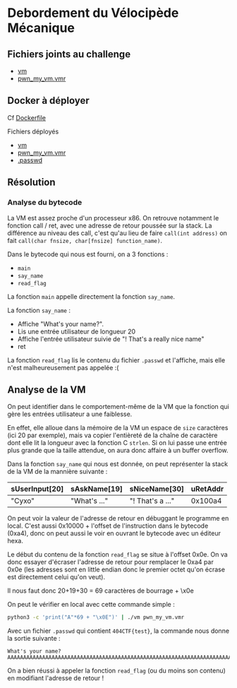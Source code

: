 # Debordement du Vélocipède Mécanique

## Fichiers joints au challenge

- [vm](vm)
- [pwn_my_vm.vmr](pwn_my_vm.vmr)

## Docker à déployer

Cf [Dockerfile](Dockerfile)

Fichiers déployés
- [vm](vm)
- [pwn_my_vm.vmr](pwn_my_vm.vmr)
- [.passwd](.passwd)

## Résolution

### Analyse du bytecode

La VM est assez proche d'un processeur x86. On retrouve notamment le fonction call / ret, avec une adresse de retour poussée sur la stack.
La différence au niveau des call, c'est qu'au lieu de faire `call(int address)` on fait `call(char fnsize, char[fnsize] function_name)`.

Dans le bytecode qui nous est fourni, on a 3 fonctions :

- `main`
- `say_name`
- `read_flag`

La fonction `main` appelle directement la fonction `say_name`.

La fonction `say_name` :

- Affiche "What's your name?".
- Lis une entrée utilisateur de longueur 20
- Affiche l'entrée utilisateur suivie de "! That's a really nice name"
- ret

La fonction `read_flag` lis le contenu du fichier `.passwd` et l'affiche, mais elle n'est malheureusement pas appelée :(

## Analyse de la VM

On peut identifier dans le comportement-même de la VM que la fonction qui gère les entrées utilisateur a une faiblesse.

En effet, elle alloue dans la mémoire de la VM un espace de `size` caractères (ici 20 par exemple), mais va copier l'entièreté de la chaîne de caractère dont elle lit la longueur avec la fonction C `strlen`. Si on lui passe une entrée plus grande que la taille attendue, on aura donc affaire à un buffer overflow.

Dans la fonction `say_name` qui nous est donnée, on peut représenter la stack de la VM de la mannière suivante :

| sUserInput[20] | sAskName[19] | sNiceName[30]    | uRetAddr |
|----------------|--------------|------------------|----------|
| "Cyxo"         | "What's ..." | "! That's a ..." | 0x100a4  |

On peut voir la valeur de l'adresse de retour en débuggant le programme en local. C'est aussi 0x10000 + l'offset de l'instruction dans le bytecode (0xa4), donc on peut aussi le voir en ouvrant le bytecode avec un éditeur hexa.

Le début du contenu de la fonction `read_flag` se situe à l'offset 0x0e. On va donc essayer d'écraser l'adresse de retour pour remplacer le 0xa4 par 0x0e (les adresses sont en little endian donc le premier octet qu'on écrase est directement celui qu'on veut).

Il nous faut donc 20+19+30 = 69 caractères de bourrage + \x0e

On peut le vérifier en local avec cette commande simple :

```sh
python3 -c 'print("A"*69 + "\x0E")' | ./vm pwn_my_vm.vmr
```

Avec un fichier `.passwd` qui contient `404CTF{test}`, la commande nous donne la sortie suivante :

```
What's your name?
AAAAAAAAAAAAAAAAAAAAAAAAAAAAAAAAAAAAAAAAAAAAAAAAAAAAAAAAAAAAAAAAAAAAAAAAAAAAAAAAAAAAAAAAAAAAAAAAAAA404CTF{test}
```

On a bien réussi à appeler la fonction `read_flag` (ou du moins son contenu) en modifiant l'adresse de retour !